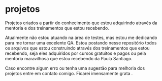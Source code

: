 # projetos
Projetos criados a partir do conhecimento que estou adquirindo através da mentoria e dos treinamentos que estou recebendo.

Atualmente não estou atuando na área de testes, mas estou me dedicando para me tornar uma excelente QA. Estou postando nesse repositório todos os arquivos que estou construindo através dos treinamentos que estou recebendo, seja eles adquiridos por cursos gratuitos e pagos ou pela mentoria maravilhosa que estou recebendo da Paula Santiago. 

Caso encontre algum erro ou tenha uma sugestão para melhoria dos projetos entre em contato comigo. 
Ficarei imensamente grata .
